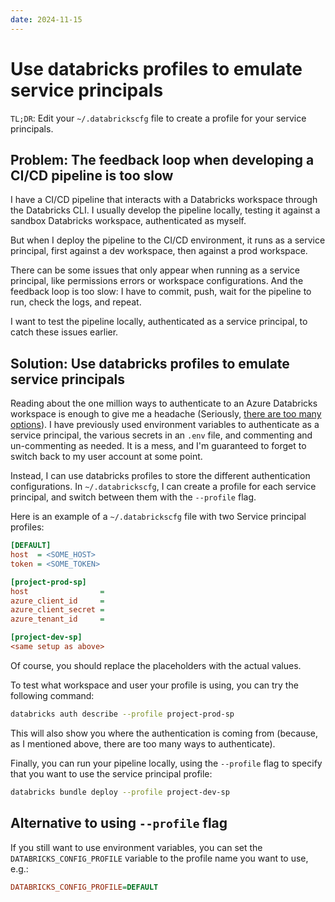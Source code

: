 ```yaml
---
date: 2024-11-15
---
```


# Use databricks profiles to emulate service principals

`TL;DR`: Edit your `~/.databrickscfg` file to create a profile for your service principals.

## Problem: The feedback loop when developing a CI/CD pipeline is too slow

I have a CI/CD pipeline that interacts with a Databricks workspace through the Databricks CLI.
I usually develop the pipeline locally, testing it against a sandbox Databricks workspace, authenticated as myself.

But when I deploy the pipeline to the CI/CD environment, it runs as a service principal, first against a dev workspace, then against a prod workspace.

There can be some issues that only appear when running as a service principal, like permissions errors or workspace configurations. And the feedback loop is too slow: I have to commit, push, wait for the pipeline to run, check the logs, and repeat.

I want to test the pipeline locally, authenticated as a service principal, to catch these issues earlier.

## Solution: Use databricks profiles to emulate service principals

Reading about the one million ways to authenticate to an Azure Databricks workspace is enough to give me a headache (Seriously, [there are too many options](https://learn.microsoft.com/en-us/azure/databricks/dev-tools/auth/)).
I have previously used environment variables to authenticate as a service principal, the various secrets in an `.env` file, and commenting and un-commenting as needed.
It is a mess, and I'm guaranteed to forget to switch back to my user account at some point.

Instead, I can use databricks profiles to store the different authentication configurations.
In `~/.databrickscfg`, I can create a profile for each service principal, and switch between them with the `--profile` flag.

Here is an example of a `~/.databrickscfg` file with two Service principal profiles:

```ini
[DEFAULT]
host  = <SOME_HOST>
token = <SOME_TOKEN>

[project-prod-sp]
host                = 
azure_client_id     = 
azure_client_secret = 
azure_tenant_id     = 

[project-dev-sp]
<same setup as above>
```

Of course, you should replace the placeholders with the actual values.

To test what workspace and user your profile is using, you can try the following command:

```bash
databricks auth describe --profile project-prod-sp
```

This will also show you where the authentication is coming from (because, as I mentioned above, there are too many ways to authenticate).

Finally, you can run your pipeline locally, using the `--profile` flag to specify that you want to use the service principal profile:

```bash
databricks bundle deploy --profile project-dev-sp
```

## Alternative to using `--profile` flag

If you still want to use environment variables, you can set the `DATABRICKS_CONFIG_PROFILE` variable to the profile name you want to use, e.g.:

```ini
DATABRICKS_CONFIG_PROFILE=DEFAULT
```
